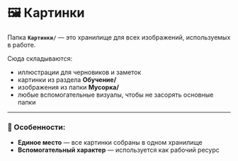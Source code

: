 # 🖼️ Картинки

Папка **`Картинки/`** — это хранилище для всех изображений, используемых в работе.

Сюда складываются:
- иллюстрации для черновиков и заметок
- картинки из раздела **Обучение/**
- изображения из папки **Мусорка/**
- любые вспомогательные визуалы, чтобы не засорять основные папки

---

### 📌 Особенности:

- **Единое место** — все картинки собраны в одном хранилище
- **Вспомогательный характер** — используется как рабочий ресурс
